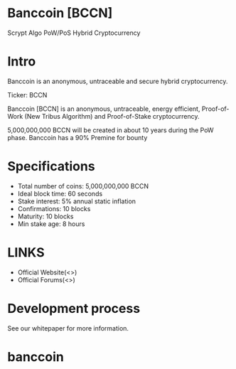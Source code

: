 # Banccoin [BCCN]

Scrypt Algo PoW/PoS Hybrid Cryptocurrency

Intro
==========================
Banccoin is an anonymous, untraceable and secure hybrid cryptocurrency. 

Ticker: BCCN

Banccoin [BCCN] is an anonymous, untraceable, energy efficient, Proof-of-Work (New Tribus Algorithm) and Proof-of-Stake cryptocurrency.

5,000,000,000 BCCN will be created in about 10 years during the PoW phase. Banccoin has a 90% Premine for bounty

Specifications
==========================
* Total number of coins: 5,000,000,000 BCCN
* Ideal block time: 60 seconds
* Stake interest: 5% annual static inflation
* Confirmations: 10 blocks
* Maturity: 10 blocks 
* Min stake age: 8 hours

LINKS
==========================
* Official Website(<<companywebsit>>)
* Official Forums(<<companyforums>>)

Development process
===========================

See our whitepaper for more information.

# banccoin

